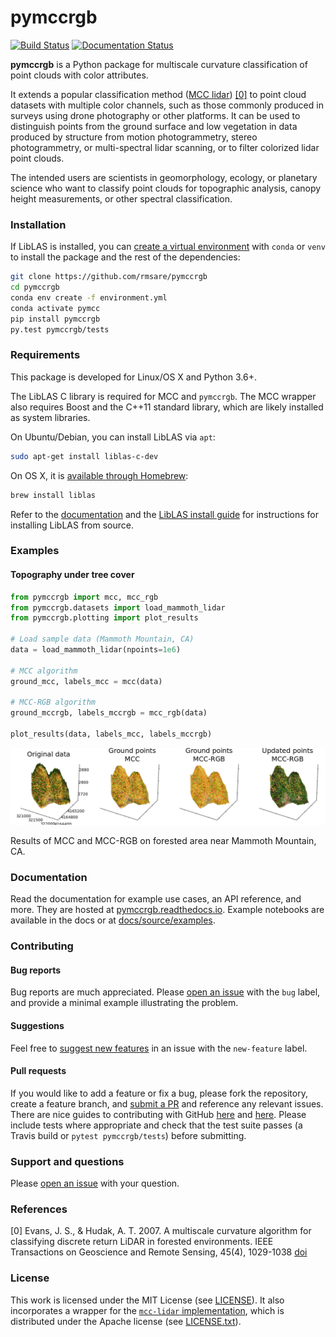 # pymccrgb

[![Build Status](https://travis-ci.com/rmsare/pymccrgb.svg?branch=master)](https://travis-ci.com/rmsare/pymccrgb)
[![Documentation Status](https://readthedocs.org/projects/pymccrgb/badge/?version=latest)](https://pymccrgb.readthedocs.io/en/latest/?badge=latest)

**pymccrgb** is a Python package for multiscale curvature classification of
point clouds with color attributes. 

It extends a popular classification method
([MCC lidar](https://sourceforge.net/p/mcclidar/wiki/Home/)) [[0]](#references) to point cloud datasets with multiple color channels, such as those
commonly produced in surveys using drone photography or other platforms. It can be used to distinguish points from the
ground surface and low vegetation in data produced by structure from motion photogrammetry,
stereo photogrammetry, or multi-spectral lidar scanning, or to filter colorized lidar point clouds.

The intended users are scientists in geomorphology, ecology, or planetary science
who want to classify point clouds for topographic analysis, canopy height measurements, or other spectral classification.

### Installation

If LibLAS is installed, you can [create a virtual environment](https://docs.conda.io/projects/conda/en/latest/user-guide/tasks/manage-environments.html) with `conda` or `venv` to install the package and the rest of the dependencies:

```bash
git clone https://github.com/rmsare/pymccrgb
cd pymccrgb
conda env create -f environment.yml
conda activate pymcc
pip install pymccrgb
py.test pymccrgb/tests
```

### Requirements

This package is developed for Linux/OS X and Python 3.6+.

The LibLAS C library is required for MCC and `pymccrgb`. The MCC wrapper also 
requires Boost and the C++11 standard library, which are likely installed as 
system libraries.

On Ubuntu/Debian, you can install LibLAS via `apt`:

```bash
sudo apt-get install liblas-c-dev
```

On OS X, it is [available through Homebrew](https://liblas.org/start.html#installation):

```bash
brew install liblas
```

Refer to the [documentation](https://pymccrgb.readthedocs.io/en/latest/installation.html)
and the [LibLAS install guide](https://liblas.org/start.html#installation) for 
instructions for installing LibLAS from source.

### Examples

#### Topography under tree cover

```python
from pymccrgb import mcc, mcc_rgb
from pymccrgb.datasets import load_mammoth_lidar
from pymccrgb.plotting import plot_results

# Load sample data (Mammoth Mountain, CA)
data = load_mammoth_lidar(npoints=1e6)

# MCC algorithm
ground_mcc, labels_mcc = mcc(data)

# MCC-RGB algorithm
ground_mccrgb, labels_mccrgb = mcc_rgb(data)

plot_results(data, labels_mcc, labels_mccrgb)
```

[![MCC results](docs/img/mccrgb.png)]()

Results of MCC and MCC-RGB on forested area near Mammoth Mountain, CA. 

### Documentation

Read the documentation for example use cases, an API reference, and more. They
are hosted at [pymccrgb.readthedocs.io](https://pymccrgb.readthedocs.io). Example
notebooks are available in the docs or at [docs/source/examples](docs/source/examples).

### Contributing

#### Bug reports

Bug reports are much appreciated. Please [open an issue](https://github.com/rmsare/pymccrgb/issues/new) with the `bug` label,
and provide a minimal example illustrating the problem.

#### Suggestions

Feel free to [suggest new features](https://github.com/rmsare/pymccrgb/issues/new) in an issue with the `new-feature` label.

#### Pull requests

If you would like to add a feature or fix a bug, please fork the repository, create a feature branch, and [submit a PR](https://github.com/rmsare/pymccrgb/compare) and reference any relevant issues. There are nice guides to contributing with GitHub [here](https://akrabat.com/the-beginners-guide-to-contributing-to-a-github-project/) and [here](https://yourfirstpr.github.io/). Please include tests where appropriate and check that the test suite passes (a Travis build or `pytest pymccrgb/tests`) before submitting.

### Support and questions

Please [open an issue](https://github.com/rmsare/pymccrgb/issues/new) with your question.

### References

[0] Evans, J. S., & Hudak, A. T. 2007. A multiscale curvature algorithm for classifying discrete return LiDAR in forested environments. IEEE Transactions on Geoscience and Remote Sensing, 45(4), 1029-1038 [doi](https://doi.org/10.1109/TGRS.2006.890412) 

### License

This work is licensed under the MIT License (see [LICENSE](LICENSE)). It also
incorporates a wrapper for the [`mcc-lidar` implementation](https://sourceforge.net/p/mcclidar),
which is distributed under the Apache license (see [LICENSE.txt](https://sourceforge.net/p/mcclidar/code/HEAD/tree/tags/2.1/LICENSE.txt)).

